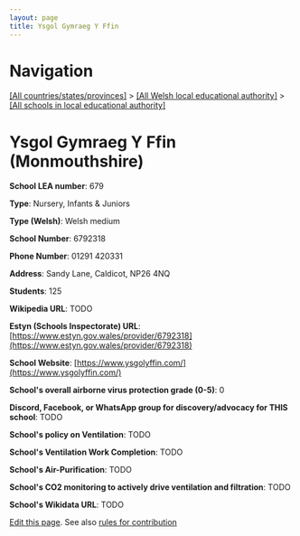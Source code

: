 ```yaml
---
layout: page
title: Ysgol Gymraeg Y Ffin
---
```

# Navigation

[[All countries/states/provinces]](../../..) > [[All Welsh local educational authority]](../..) > [[All schools in local educational authority]](..)

# Ysgol Gymraeg Y Ffin (Monmouthshire)

**School LEA number**: 679

**Type**: Nursery, Infants & Juniors

**Type (Welsh)**: Welsh medium

**School Number**: 6792318

**Phone Number**: 01291 420331

**Address**: Sandy Lane, Caldicot, NP26 4NQ

**Students**: 125

**Wikipedia URL**: TODO

**Estyn (Schools Inspectorate) URL**: [https://www.estyn.gov.wales/provider/6792318](https://www.estyn.gov.wales/provider/6792318)

**School Website**: [https://www.ysgolyffin.com/](https://www.ysgolyffin.com/)

**School's overall airborne virus protection grade (0-5)**: 0

**Discord, Facebook, or WhatsApp group for discovery/advocacy for THIS school**: TODO

**School's policy on Ventilation**: TODO

**School's Ventilation Work Completion**: TODO

**School's Air-Purification**: TODO

**School's CO2 monitoring to actively drive ventilation and filtration**: TODO

**School's Wikidata URL**: TODO




[Edit this page](https://github.com/VentilationProject/Wales/edit/prif/./Monmouthshire/Ysgol_Gymraeg_Y_Ffin.md). See also [rules for contribution](../../../contribution-rules/)